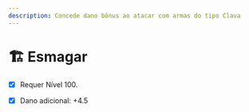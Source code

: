 ```yaml
---
description: Concede dano bônus ao atacar com armas do tipo Clava
---
```


# 🏗️ Esmagar

* [x] Requer Nível 100.
* [x] Dano adicional: +4.5

